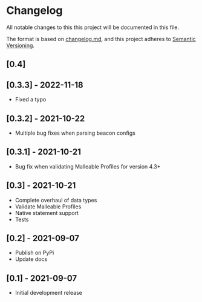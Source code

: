 # Changelog
All notable changes to this this project will be documented in this file.

The format is based on [changelog.md](https://changelog.md/),
and this project adheres to [Semantic Versioning](https://semver.org/spec/v2.0.0.html).

## [0.4]

## [0.3.3] - 2022-11-18
* Fixed a typo

## [0.3.2] - 2021-10-22
* Multiple bug fixes when parsing beacon configs

## [0.3.1] - 2021-10-21
* Bug fix when validating Malleable Profiles for version 4.3+

## [0.3] - 2021-10-21
* Complete overhaul of data types
* Validate Malleable Profiles
* Native statement support 
* Tests

## [0.2] - 2021-09-07
* Publish on PyPi
* Update docs

## [0.1] - 2021-09-07
* Initial development release
